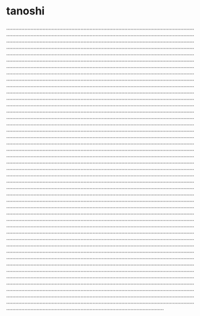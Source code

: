 # tanoshi

........................................................................................................................................................................................................................................................................................................................................................................................................................................................................................................................................................................................................................................................................................................................................................................................................................................................................................................................................................................................................................................................................................................................................................................................................................................................................................................................................................................................................................................................................................................................................................................................................................................................................................................................................................................................................................................................................................................................................................................................................................................................................................................................................................................................................................................................................................................................................................................................................................................................................................................................................................................................................................................................................................................................................................................................................................................................................................................................................................................................................................................................................................................................................................................................................................................................................................................................................................................................................................................................................................................................................................................................................................................................................................................................................................................................................................................................................................................................................................................................................................................................................................................................................................................................................................................................................................................................................................................................................................................................................................................................................................................................................................................................................................................................................................................................................................................................................................................................................................................................................................................................................................................................................................................................................................................................................................................................................................................................................................................................................................................................................................................................................................................................................................................................................................................................